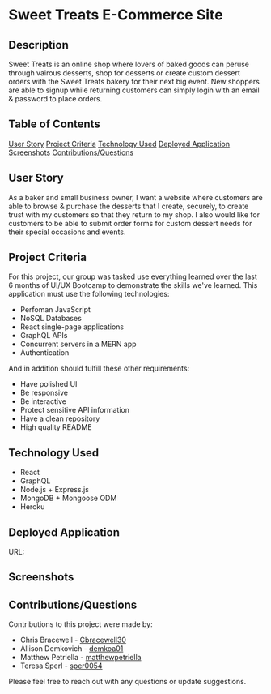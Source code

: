 # Sweet Treats E-Commerce Site

## Description
Sweet Treats is an online shop where lovers of baked goods can peruse through vairous desserts, shop for desserts or create custom dessert orders with the Sweet Treats bakery for their next big event. New shoppers are able to signup while returning customers can simply login with an email & password to place orders. 

## Table of Contents
[User Story](#user-story)
[Project Criteria](#project-criteria)
[Technology Used](#technology-used)
[Deployed Application](#deployed-application)
[Screenshots](#screenshots)
[Contributions/Questions](#contributionsquestions)

## User Story
As a baker and small business owner, I want a website where customers are able to browse & purchase the desserts that I create, securely, to create trust with my customers so that they return to my shop. I also would like for customers to be able to submit order forms for custom dessert needs for their special occasions and events. 

## Project Criteria
For this project, our group was tasked use everything learned over the last 6 months of UI/UX Bootcamp to demonstrate the skills we've learned. This application must use the following technologies:
* Perfoman JavaScript
* NoSQL Databases
* React single-page applications
* GraphQL APIs
* Concurrent servers in a MERN app
* Authentication

And in addition should fulfill these other requirements:
* Have polished UI
* Be responsive
* Be interactive
* Protect sensitive API information
* Have a clean repository 
* High quality README

## Technology Used
* React
* GraphQL
* Node.js + Express.js
* MongoDB + Mongoose ODM
* Heroku

## Deployed Application
URL:

## Screenshots

## Contributions/Questions
Contributions to this project were made by:
* Chris Bracewell - [Cbracewell30](https://github.com/Cbracewell30)
* Allison Demkovich - [demkoa01](https://github.com/demkoa01)
* Matthew Petriella - [matthewpetriella](https://github.com/matthewpetriella)
* Teresa Sperl - [sper0054](https://github.com/sper0054)

Please feel free to reach out with any questions or update suggestions.